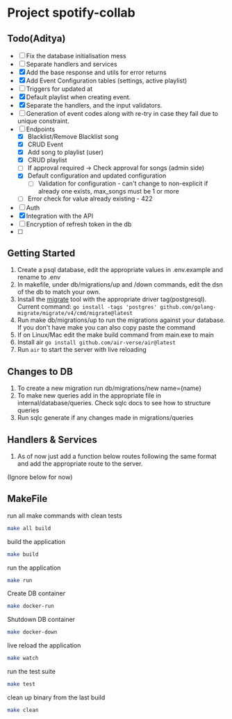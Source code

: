 # Project spotify-collab

## Todo(Aditya)
- [ ] Fix the database initialisation mess
- [ ] Separate handlers and services
- [x] Add the base response and utils for error returns
- [x] Add Event Configuration tables (settings, active playlist)
- [ ] Triggers for updated at
- [x] Default playlist when creating event.
- [x] Separate the handlers, and the input validators.
- [ ] Generation of event codes along with re-try in case they fail due to unique constraint.
- [ ] Endpoints
  - [x] Blacklist/Remove Blacklist song
  - [x] CRUD Event
  - [x] Add song to playlist (user)
  - [x] CRUD playlist
  - [ ] If approval required -> Check approval for songs (admin side)
  - [x] Default configuration and updated configuration
    - [ ] Validation for configuration - can't change to non-explicit if already one exists, max_songs must be 1 or more
  - [ ] Error check for value already existing - 422
- [ ] Auth
- [x] Integration with the API
- [ ] Encryption of refresh token in the db 
- [ ] 

## Getting Started
1. Create a psql database, edit the appropriate values in .env.example and rename to .env
2. In makefile, under db/migrations/up and /down commands, edit the dsn of the db to match your own.
3. Install the [migrate](https://github.com/golang-migrate/migrate/blob/master/cmd/migrate/README.md) tool with the appropriate driver tag(postgresql). Current command: `go install -tags 'postgres' github.com/golang-migrate/migrate/v4/cmd/migrate@latest`
4. Run make db/migrations/up to run the migrations against your database. If you don't have make you can also copy paste the command
5. If on Linux/Mac edit the make build command from main.exe to main
6. Install air `go install github.com/air-verse/air@latest`
7. Run `air` to start the server with live reloading

## Changes to DB
1. To create a new migration run db/migrations/new name={name}
2. To make new queries add in the appropriate file in internal/database/queries. Check sqlc docs to see how to structure queries
3. Run sqlc generate if any changes made in migrations/queries

## Handlers & Services
1. As of now just add a function below routes following the same format and add the appropriate route to the server. 


(Ignore below for now)
## MakeFile

run all make commands with clean tests
```bash
make all build
```

build the application
```bash
make build
```

run the application
```bash
make run
```

Create DB container
```bash
make docker-run
```

Shutdown DB container
```bash
make docker-down
```

live reload the application
```bash
make watch
```

run the test suite
```bash
make test
```

clean up binary from the last build
```bash
make clean
```